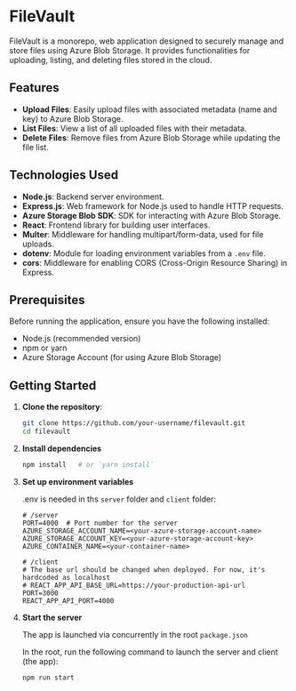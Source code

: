 # FileVault

FileVault is a monorepo, web application designed to securely manage and store files using Azure Blob Storage. It provides functionalities for uploading, listing, and deleting files stored in the cloud.

## Features

- **Upload Files**: Easily upload files with associated metadata (name and key) to Azure Blob Storage.
- **List Files**: View a list of all uploaded files with their metadata.
- **Delete Files**: Remove files from Azure Blob Storage while updating the file list.

## Technologies Used

- **Node.js**: Backend server environment.
- **Express.js**: Web framework for Node.js used to handle HTTP requests.
- **Azure Storage Blob SDK**: SDK for interacting with Azure Blob Storage.
- **React**: Frontend library for building user interfaces.
- **Multer**: Middleware for handling multipart/form-data, used for file uploads.
- **dotenv**: Module for loading environment variables from a `.env` file.
- **cors**: Middleware for enabling CORS (Cross-Origin Resource Sharing) in Express.

## Prerequisites

Before running the application, ensure you have the following installed:

- Node.js (recommended version)
- npm or yarn
- Azure Storage Account (for using Azure Blob Storage)

## Getting Started

1. **Clone the repository**:

   ```bash
   git clone https://github.com/your-username/filevault.git
   cd filevault
    ```
2. **Install dependencies**

    ```bash
    npm install   # or `yarn install`
    ```
3. **Set up environment variables**

    .env is needed in ths `server` folder and `client` folder:

    ```
    # /server
    PORT=4000  # Port number for the server
    AZURE_STORAGE_ACCOUNT_NAME=<your-azure-storage-account-name>
    AZURE_STORAGE_ACCOUNT_KEY=<your-azure-storage-account-key>
    AZURE_CONTAINER_NAME=<your-container-name>

    # /client
    # The base url should be changed when deployed. For now, it's hardcoded as localhost
    # REACT_APP_API_BASE_URL=https://your-production-api-url
    PORT=3000
    REACT_APP_API_PORT=4000
    ```
4. **Start the server**

    The app is launched via concurrently in the root `package.json`

    In the root, run the following command to launch the server and client (the app):

    ```bash
    npm run start
    ```
